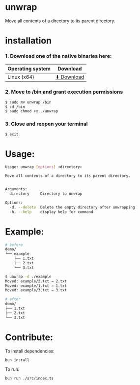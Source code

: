# unwrap

Move all contents of a directory to its parent directory.

# installation

### 1. Download one of the native binaries here:

| Operating system | Download                     |
| ---------------- | ---------------------------- |
| Linux (x64)      | [⬇ Download](https://github.com/samislam/unwrap/releases/download/v1.0.0/unwrap) |

### 2. Move to /bin and grant execution permissions

```sh
$ sudo mv unwrap /bin 
$ cd /bin 
$ sudo chmod +x ./unwrap 
```

### 3. Close and reopen your terminal
```sh
$ exit
```

# Usage:
```sh
Usage: unwrap [options] <directory>

Move all contents of a directory to its parent directory.


Arguments:
  directory     Directory to unwrap

Options:
  -d, --delete  Delete the empty directory after unwrapping
  -h, --help    display help for command
```

# Example:
```sh
# before
demo/
└── example
    ├── 1.txt
    ├── 2.txt
    └── 3.txt
```
```sh
$ unwrap -d ./example
Moved: example/2.txt → 2.txt
Moved: example/1.txt → 1.txt
Moved: example/3.txt → 3.txt
```
```sh
# after
demo/
├── 1.txt
├── 2.txt
└── 3.txt
```

# Contribute:

To install dependencies:

```bash
bun install
```

To run:

```bash
bun run ./src/index.ts
```
